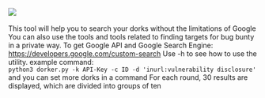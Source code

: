 <img style="max-width: 100px; max-height: 100px;" src="http://meentest.net/meentest.png"></br></br>
This tool will help you to search your dorks without the limitations of Google
You can also use the tools and tools related to finding targets for bug bunty in a private way.
To get Google API and Google Search Engine:</br>
https://developers.google.com/custom-search
Use -h to see how to use the utility.
example command:
</br>
```python3 dorker.py -k API-Key -c ID -d 'inurl:vulnerability disclosure'```
</br>
and you can set more dorks in a command
For each round, 30 results are displayed, which are divided into groups of ten
